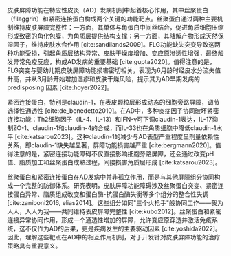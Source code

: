 皮肤屏障功能在特应性皮炎（AD）发病机制中起着核心作用，其中丝聚蛋白（filaggrin）和紧密连接蛋白构成两个关键的功能靶点。丝聚蛋白通过两种主要机制维持皮肤屏障完整性：一方面，其单体与角蛋白中间丝结合，促进角质细胞压缩形成致密的角化包膜，为角质层提供结构支撑；另一方面，其降解产物形成天然保湿因子，维持皮肤水合作用 [cite:sandilands2009]。FLG功能缺失突变导致这两种功能受损，引起角质层结构异常、皮肤干燥度增加、变应原渗透性增强，最终触发异常免疫反应，构成AD发病的重要基础 [cite:gupta2020]。值得注意的是，FLG突变与婴幼儿期皮肤屏障功能损害密切相关，表现为6月龄时经皮水分流失值升高，并从3月龄开始增加湿疹和皮肤干燥风险，提示其为AD早期发病的 predisposing 因素 [cite:hoyer2022]。

紧密连接蛋白，特别是claudin-1，在表皮颗粒层形成动态的细胞旁路屏障，调节选择性通透性 [cite:de_benedetto2010]。在AD中，多种炎症因子协同破坏紧密连接功能：Th2细胞因子（IL-4、IL-13）和IFN-γ可下调claudin-1表达，IL-17抑制ZO-1、claudin-1和claudin-4的合成，而IL-33也在角质细胞中降低claudin-1水平 [cite:katsarou2023]。这种claudin-1的减少与AD表型严重程度呈剂量依赖性关系，即claudin-1缺失越显著，屏障功能损害越严重 [cite:bergmann2020]。值得注意的是，紧密连接功能障碍不仅直接影响细胞旁路屏障，还会通过改变pH值、脂质加工和丝聚蛋白成熟过程，间接损害角质层形成 [cite:katsarou2023]。

丝聚蛋白和紧密连接蛋白在AD发病中并非孤立作用，而是与其他屏障组分协同构成一个完整的防御体系。研究表明，皮肤屏障功能障碍涉及丝聚蛋白突变、紧密连接蛋白异常、脂质组成改变和蛋白酶-抗蛋白酶失衡等多个组分的整合性失调 [cite:zaniboni2016, elias2014]。这些组分如同"三个火枪手"般协同工作——我为人人，人人为我——共同维持表皮屏障完整性 [cite:kubo2012]。丝聚蛋白和紧密连接异常协同作用，形成一个通透性增加的屏障，允许变应原穿透并激活免疫系统，这不仅作为AD的后果，更是疾病发生的主要驱动因素 [cite:yoshida2022]。因此，理解这些靶点在AD中的相互作用机制，对于开发针对皮肤屏障功能的治疗策略具有重要意义。